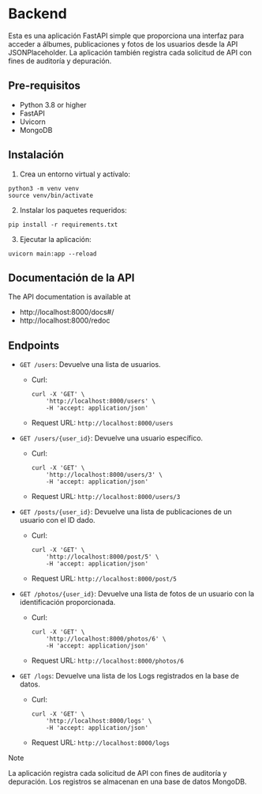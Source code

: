 # Backend
Esta es una aplicación FastAPI simple que proporciona una interfaz para acceder a álbumes, publicaciones y fotos de los usuarios desde la API JSONPlaceholder. La aplicación también registra cada solicitud de API con fines de auditoría y depuración.

## Pre-requisitos
- Python 3.8 or higher
- FastAPI
- Uvicorn
- MongoDB

## Instalación
1. Crea un entorno virtual y actívalo:
```
python3 -m venv venv
source venv/bin/activate
```

2. Instalar los paquetes requeridos:
```
pip install -r requirements.txt
```

3. Ejecutar la aplicación:
```
uvicorn main:app --reload
```

## Documentación de la API
The API documentation is available at 
- http://localhost:8000/docs#/
- http://localhost:8000/redoc

## Endpoints
- `GET /users`: Devuelve una lista de usuarios.
    - Curl:
        ```
        curl -X 'GET' \
            'http://localhost:8000/users' \
            -H 'accept: application/json'
        ```
    - Request URL: `http://localhost:8000/users`

- `GET /users/{user_id}`: Devuelve una usuario específico.
    - Curl:
        ```
        curl -X 'GET' \
            'http://localhost:8000/users/3' \
            -H 'accept: application/json'
        ```
    - Request URL: `http://localhost:8000/users/3`

- `GET /posts/{user_id}`: Devuelve una lista de publicaciones de un usuario con el ID dado.
    - Curl:
        ```
        curl -X 'GET' \
            'http://localhost:8000/post/5' \
            -H 'accept: application/json'
        ```
    - Request URL: `http://localhost:8000/post/5`

- `GET /photos/{user_id}`: Devuelve una lista de fotos de un usuario con la identificación proporcionada.
    - Curl:
        ```
        curl -X 'GET' \
            'http://localhost:8000/photos/6' \
            -H 'accept: application/json'
        ```
    - Request URL: `http://localhost:8000/photos/6`

- `GET /logs`: Devuelve una lista de los Logs registrados en la base de datos.
    - Curl:
        ```
        curl -X 'GET' \
            'http://localhost:8000/logs' \
            -H 'accept: application/json'
        ```
    - Request URL: `http://localhost:8000/logs`

> [!NOTE]
> La aplicación registra cada solicitud de API con fines de auditoría y depuración. Los registros se almacenan en una base de datos MongoDB.
